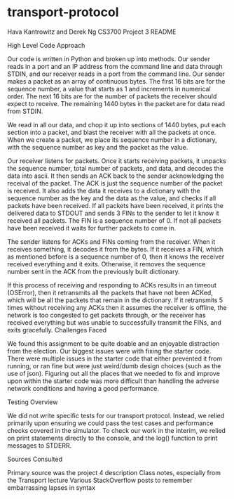 # transport-protocol

Hava Kantrowitz and Derek Ng CS3700 Project 3 README

High Level Code Approach

Our code is written in Python and broken up into methods. Our sender reads in a port and an IP address from the command line and data through STDIN, and our receiver reads in a port from the command line. Our sender makes a packet as an array of continuous bytes. The first 16 bits are for the sequence number, a value that starts as 1 and increments in numerical order. The next 16 bits are for the number of packets the receiver should expect to receive. The remaining 1440 bytes in the packet are for data read from STDIN.

We read in all our data, and chop it up into sections of 1440 bytes, put each section into a packet, and blast the receiver with all the packets at once. When we create a packet, we place its sequence number in a dictionary, with the sequence number as key and the packet as the value.

Our receiver listens for packets. Once it starts receiving packets, it unpacks the sequence number, total number of packets, and data, and decodes the data into ascii. It then sends an ACK back to the sender acknowledging the receival of the packet. The ACK is just the sequence number of the packet is received. It also adds the data it receives to a dictionary with the sequence number as the key and the data as the value, and checks if all packets have been received. If all packets have been received, it prints the delivered data to STDOUT and sends 3 FINs to the sender to let it know it received all packets. The FIN is a sequence number of 0. If not all packets have been received it waits for further packets to come in.

The sender listens for ACKs and FINs coming from the receiver. When it receives something, it decodes it from the bytes. If it receives a FIN, which as mentioned before is a sequence number of 0, then it knows the receiver received everything and it exits. Otherwise, it removes the sequence number sent in the ACK from the previously built dictionary.

If this process of receiving and responding to ACKs results in an timeout (OSError), then it retransmits all the packets that have not been ACKed, which will be all the packets that remain in the dictionary. If it retransmits 5 times without receiving any ACKs then it assumes the receiver is offline, the network is too congested to get packets through, or the receiver has received everything but was unable to successfully transmit the FINs, and exits gracefully.
Challenges Faced

We found this assignment to be quite doable and an enjoyable distraction from the election. Our biggest issues were with fixing the starter code. There were multiple issues in the starter code that either prevented it from running, or ran fine but were just weird/dumb design choices (such as the use of json). Figuring out all the places that we needed to fix and improve upon within the starter code was more difficult than handling the adverse network conditions and having a good performance.

Testing Overview

We did not write specific tests for our transport protocol. Instead, we relied primarily upon ensuring we could pass the test cases and performance checks covered in the simulator. To check our work in the interim, we relied on print statements directly to the console, and the log() function to print messages to STDERR.

Sources Consulted

Primary source was the project 4 description
Class notes, especially from the Transport lecture
Various StackOverflow posts to remember embarrassing lapses in syntax
